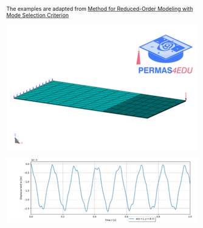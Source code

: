 The examples are adapted from [Method for Reduced-Order Modeling with Mode Selection Criterion](https://doi.org/10.2514/1.J064414)

![nonmatching mesh](nonmatching_mesh.png)

![Transient  response](Transient_response.png)
